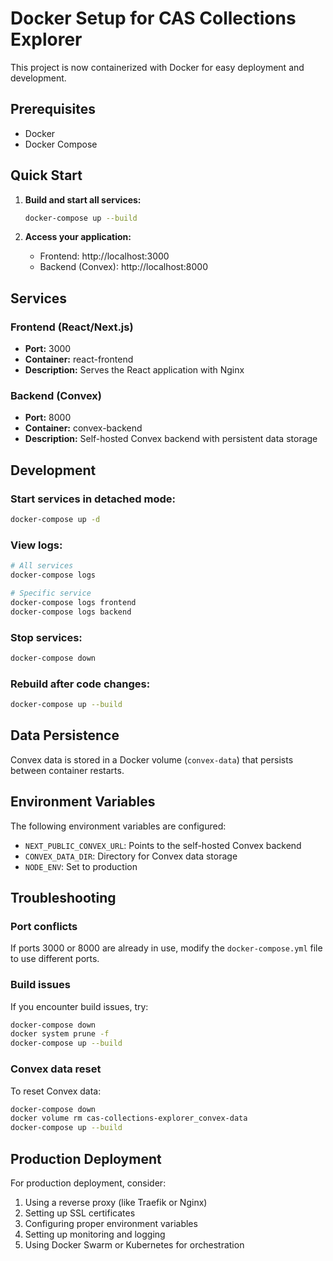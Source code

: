 # Docker Setup for CAS Collections Explorer

This project is now containerized with Docker for easy deployment and development.

## Prerequisites

- Docker
- Docker Compose

## Quick Start

1. **Build and start all services:**
   ```bash
   docker-compose up --build
   ```

2. **Access your application:**
   - Frontend: http://localhost:3000
   - Backend (Convex): http://localhost:8000

## Services

### Frontend (React/Next.js)
- **Port:** 3000
- **Container:** react-frontend
- **Description:** Serves the React application with Nginx

### Backend (Convex)
- **Port:** 8000
- **Container:** convex-backend
- **Description:** Self-hosted Convex backend with persistent data storage

## Development

### Start services in detached mode:
```bash
docker-compose up -d
```

### View logs:
```bash
# All services
docker-compose logs

# Specific service
docker-compose logs frontend
docker-compose logs backend
```

### Stop services:
```bash
docker-compose down
```

### Rebuild after code changes:
```bash
docker-compose up --build
```

## Data Persistence

Convex data is stored in a Docker volume (`convex-data`) that persists between container restarts.

## Environment Variables

The following environment variables are configured:

- `NEXT_PUBLIC_CONVEX_URL`: Points to the self-hosted Convex backend
- `CONVEX_DATA_DIR`: Directory for Convex data storage
- `NODE_ENV`: Set to production

## Troubleshooting

### Port conflicts
If ports 3000 or 8000 are already in use, modify the `docker-compose.yml` file to use different ports.

### Build issues
If you encounter build issues, try:
```bash
docker-compose down
docker system prune -f
docker-compose up --build
```

### Convex data reset
To reset Convex data:
```bash
docker-compose down
docker volume rm cas-collections-explorer_convex-data
docker-compose up --build
```

## Production Deployment

For production deployment, consider:

1. Using a reverse proxy (like Traefik or Nginx)
2. Setting up SSL certificates
3. Configuring proper environment variables
4. Setting up monitoring and logging
5. Using Docker Swarm or Kubernetes for orchestration 